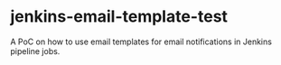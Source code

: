 # jenkins-email-template-test
A PoC on how to use email templates for email notifications in Jenkins pipeline jobs.
